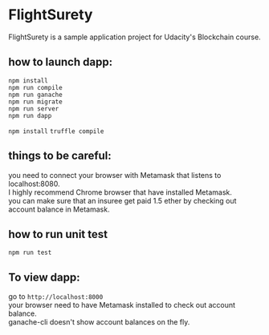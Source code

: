# FlightSurety

FlightSurety is a sample application project for Udacity's Blockchain course.

## how to launch dapp:
```
npm install
npm run compile
npm run ganache
npm run migrate
npm run server
npm run dapp
```


`npm install`
`truffle compile`

## things to be careful:
you need to connect your browser with Metamask that listens to localhost:8080.  
I highly recommend Chrome browser that have installed Metamask.   
you can make sure that an insuree get paid 1.5 ether by checking out account balance in Metamask.   

## how to run unit test

`npm run test`

## To view dapp:

go to `http://localhost:8000`  
your browser need to have Metamask installed to check out account balance.  
ganache-cli doesn't show account balances on the fly.
